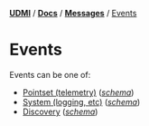 [**UDMI**](../../) / [**Docs**](../) / [**Messages**](./)
/ [Events](#)

# Events

Events can be one of:
- [Pointset (telemetry)](pointset.md#telemetry) ([_schema_](../../gencode/docs/event_pointset.html))
- [System (logging, etc)](system.md) ([_schema_](../../gencode/docs/event_system.html))
- [Discovery](../specs/discovery.md) ([_schema_](../../gencode/docs/event_discovery.html))